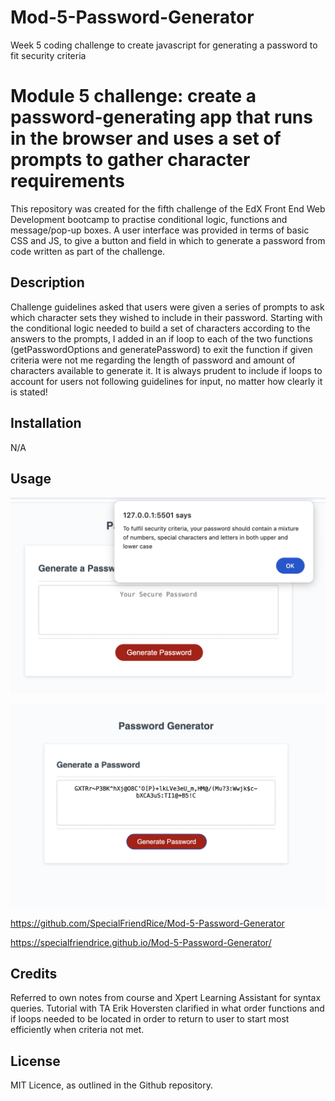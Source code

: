 # Mod-5-Password-Generator
Week 5 coding challenge to create javascript for generating a password to fit security criteria


# Module 5 challenge: create a password-generating app that runs in the browser and uses a set of prompts to gather character requirements

This repository was created for the fifth challenge of the EdX Front End Web Development bootcamp to practise conditional logic, functions and message/pop-up boxes. A user interface was provided in terms of basic CSS and JS, to give a button and field in which to generate a password from code written as part of the challenge.


## Description

Challenge guidelines asked that users were given a series of prompts to ask which character sets they wished to include in their password. Starting with the conditional logic needed to build a set of characters according to the answers to the prompts, I added in an if loop to each of the two functions (getPasswordOptions and generatePassword) to exit the function if given criteria were not me regarding the length of password and amount of characters available to generate it. It is always prudent to include if loops to account for users not following guidelines for input, no matter how clearly it is stated! 

## Installation

N/A

## Usage

![Webpage screenshot with alert messsage](./assets/Password-Generator-screenshot-alert.png)

![Webpage screenshot with generated password](./assets/Password-Generator-screenshot.png)

https://github.com/SpecialFriendRice/Mod-5-Password-Generator

https://specialfriendrice.github.io/Mod-5-Password-Generator/



## Credits

Referred to own notes from course and Xpert Learning Assistant for syntax queries. Tutorial with TA Erik Hoversten clarified in what order functions and if loops needed to be located in order to return to user to start most efficiently when criteria not met.

## License

MIT Licence, as outlined in the Github repository.